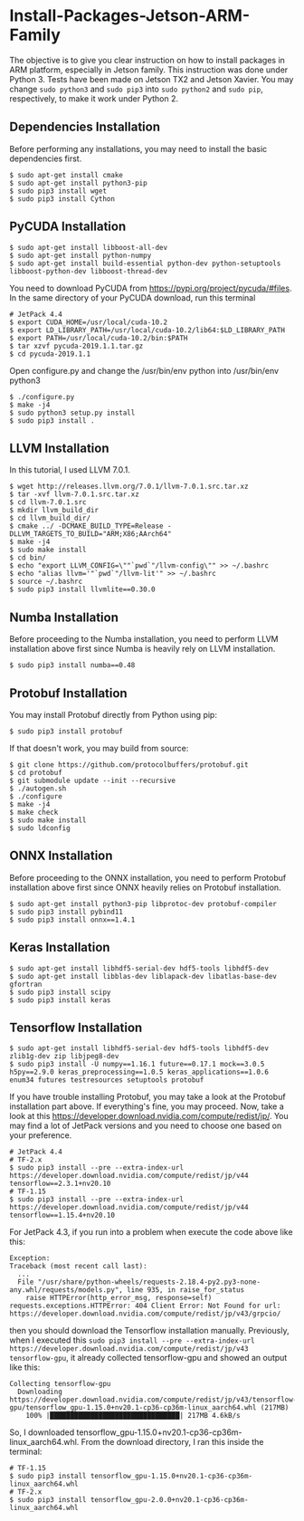 # Install-Packages-Jetson-ARM-Family
The objective is to give you clear instruction on how to install packages in ARM platform, especially in Jetson family. This instruction was done under Python 3. Tests have been made on Jetson TX2 and Jetson Xavier. You may change ```sudo python3``` and ```sudo pip3``` into ```sudo python2``` and ```sudo pip```, respectively, to make it work under Python 2.

## Dependencies Installation
Before performing any installations, you may need to install the basic dependencies first.
```
$ sudo apt-get install cmake
$ sudo apt-get install python3-pip
$ sudo pip3 install wget
$ sudo pip3 install Cython
```

## PyCUDA Installation
```
$ sudo apt-get install libboost-all-dev
$ sudo apt-get install python-numpy
$ sudo apt-get install build-essential python-dev python-setuptools libboost-python-dev libboost-thread-dev
```
You need to download PyCUDA from https://pypi.org/project/pycuda/#files. In the same directory of your PyCUDA download, run this terminal
```
# JetPack 4.4
$ export CUDA_HOME=/usr/local/cuda-10.2 
$ export LD_LIBRARY_PATH=/usr/local/cuda-10.2/lib64:$LD_LIBRARY_PATH
$ export PATH=/usr/local/cuda-10.2/bin:$PATH
$ tar xzvf pycuda-2019.1.1.tar.gz
$ cd pycuda-2019.1.1
```
Open configure.py and change the /usr/bin/env python into /usr/bin/env python3
```
$ ./configure.py
$ make -j4
$ sudo python3 setup.py install
$ sudo pip3 install .
```

## LLVM Installation
In this tutorial, I used LLVM 7.0.1.
```
$ wget http://releases.llvm.org/7.0.1/llvm-7.0.1.src.tar.xz
$ tar -xvf llvm-7.0.1.src.tar.xz
$ cd llvm-7.0.1.src
$ mkdir llvm_build_dir
$ cd llvm_build_dir/
$ cmake ../ -DCMAKE_BUILD_TYPE=Release -DLLVM_TARGETS_TO_BUILD="ARM;X86;AArch64"
$ make -j4
$ sudo make install
$ cd bin/
$ echo "export LLVM_CONFIG=\""`pwd`"/llvm-config\"" >> ~/.bashrc
$ echo "alias llvm='"`pwd`"/llvm-lit'" >> ~/.bashrc
$ source ~/.bashrc
$ sudo pip3 install llvmlite==0.30.0
```

## Numba Installation
Before proceeding to the Numba installation, you need to perform LLVM installation above first since Numba is heavily rely on LLVM installation.
```
$ sudo pip3 install numba==0.48
```

## Protobuf Installation
You may install Protobuf directly from Python using pip:
```
$ sudo pip3 install protobuf
```
If that doesn't work, you may build from source:
```
$ git clone https://github.com/protocolbuffers/protobuf.git
$ cd protobuf
$ git submodule update --init --recursive
$ ./autogen.sh
$ ./configure
$ make -j4
$ make check
$ sudo make install
$ sudo ldconfig
```

## ONNX Installation
Before proceeding to the ONNX installation, you need to perform Protobuf installation above first since ONNX heavily relies on Protobuf installation.
```
$ sudo apt-get install python3-pip libprotoc-dev protobuf-compiler
$ sudo pip3 install pybind11
$ sudo pip3 install onnx==1.4.1
```

## Keras Installation
```
$ sudo apt-get install libhdf5-serial-dev hdf5-tools libhdf5-dev
$ sudo apt-get install libblas-dev liblapack-dev libatlas-base-dev gfortran
$ sudo pip3 install scipy
$ sudo pip3 install keras
```

## Tensorflow Installation
```
$ sudo apt-get install libhdf5-serial-dev hdf5-tools libhdf5-dev zlib1g-dev zip libjpeg8-dev
$ sudo pip3 install -U numpy==1.16.1 future==0.17.1 mock==3.0.5 h5py==2.9.0 keras_preprocessing==1.0.5 keras_applications==1.0.6 enum34 futures testresources setuptools protobuf
```
If you have trouble installing Protobuf, you may take a look at the Protobuf installation part above. If everything's fine, you may proceed. Now, take a look at this https://developer.download.nvidia.com/compute/redist/jp/. You may find a lot of JetPack versions and you need to choose one based on your preference. 

```
# JetPack 4.4
# TF-2.x
$ sudo pip3 install --pre --extra-index-url https://developer.download.nvidia.com/compute/redist/jp/v44 tensorflow==2.3.1+nv20.10
# TF-1.15
$ sudo pip3 install --pre --extra-index-url https://developer.download.nvidia.com/compute/redist/jp/v44 tensorflow==1.15.4+nv20.10
```

For JetPack 4.3, if you run into a problem when execute the code above like this:
```
Exception:
Traceback (most recent call last):
  ...
  File "/usr/share/python-wheels/requests-2.18.4-py2.py3-none-any.whl/requests/models.py", line 935, in raise_for_status
    raise HTTPError(http_error_msg, response=self)
requests.exceptions.HTTPError: 404 Client Error: Not Found for url: https://developer.download.nvidia.com/compute/redist/jp/v43/grpcio/
```
then you should download the Tensorflow installation manually. Previously, when I executed this ```sudo pip3 install --pre --extra-index-url https://developer.download.nvidia.com/compute/redist/jp/v43 tensorflow-gpu```, it already collected tensorflow-gpu and showed an output like this:
```
Collecting tensorflow-gpu
  Downloading https://developer.download.nvidia.com/compute/redist/jp/v43/tensorflow-gpu/tensorflow_gpu-1.15.0+nv20.1-cp36-cp36m-linux_aarch64.whl (217MB)
    100% |████████████████████████████████| 217MB 4.6kB/s
```
So, I downloaded tensorflow_gpu-1.15.0+nv20.1-cp36-cp36m-linux_aarch64.whl. From the download directory, I ran this inside the terminal:
```
# TF-1.15
$ sudo pip3 install tensorflow_gpu-1.15.0+nv20.1-cp36-cp36m-linux_aarch64.whl
# TF-2.x
$ sudo pip3 install tensorflow_gpu-2.0.0+nv20.1-cp36-cp36m-linux_aarch64.whl
```
